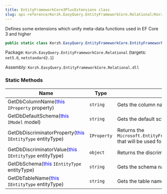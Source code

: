 ```yaml
---
title: EntityFrameworkCore3PlusExtensions class
slug: api-reference/Korzh.EasyQuery.EntityFrameworkCore.Relational/Korzh.EasyQuery.EntityFrameworkCore namespace/entityframeworkcore3plusextensions-class
---
```



Defines some extensions which unify meta-data functions used in EF Core 3 and higher
```csharp
public static class Korzh.EasyQuery.EntityFrameworkCore.EntityFrameworkCore3PlusExtensions

```
Package: `Korzh.EasyQuery.EntityFrameworkCore.Relational` (targets: `net5.0`, `netstandard2.1`)

Assembly: `Korzh.EasyQuery.EntityFrameworkCore.Relational.dll`

### Static Methods

| Name | Type | Description | 
| --- | --- | --- | 
| GetDbColumnName(<span style='color: blue'>this</span> `IProperty` property) | `string` | Gets the column name for the specified IProperty. | 
| GetDbDefaultSchema(<span style='color: blue'>this</span> `IModel` model) | `string` | Gets the default schema for the specified IModel | 
| GetDbDiscriminatorProperty(<span style='color: blue'>this</span> `IEntityType` entityType) | `IProperty` | Returns the `Microsoft.EntityFrameworkCore.Metadata.IProperty` that will be used for storing a discriminator value. | 
| GetDbDiscriminatorValue(<span style='color: blue'>this</span> `IEntityType` entityType) | `object` | Returns the discriminator value for this entity type. | 
| GetDbSchema(<span style='color: blue'>this</span> `IEntityType` entityType) | `string` | Gets the schema name for the specified IEntityType | 
| GetDbTableName(<span style='color: blue'>this</span> `IEntityType` entityType) | `string` | Gets the table name for the specified IEntityType. |